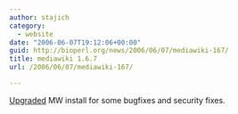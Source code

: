 ```yaml
---
author: stajich
category:
  - website
date: "2006-06-07T19:12:06+00:00"
guid: http://bioperl.org/news/2006/06/07/mediawiki-167/
title: mediawiki 1.6.7
url: /2006/06/07/mediawiki-167/

---
```

[Upgraded](http://www.mediawiki.org/wiki/Download) MW install for some bugfixes and security fixes.
